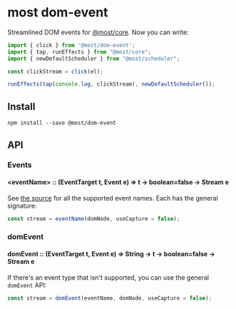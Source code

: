 # most dom-event

Streamlined DOM events for [@most/core](https://github.com/mostjs/core). Now you can write:

```js
import { click } from '@most/dom-event';
import { tap, runEffects } from "@most/core";
import { newDefaultScheduler } from "@most/scheduler";

const clickStream = click(el);

runEffects(tap(console.log, clickStream), newDefaultScheduler());
```

## Install

`npm install --save @most/dom-event`

## API

### Events

#### &lt;eventName&gt; :: (EventTarget t, Event e) => t &rarr; boolean=false &rarr; Stream e

See [the source](src/index.js) for all the supported event names. Each has the general signature:

```js
const stream = eventName(domNode, useCapture = false);
```

### domEvent

#### domEvent :: (EventTarget t, Event e) => String &rarr; t &rarr; boolean=false &rarr; Stream e

If there's an event type that isn't supported, you can use the general `domEvent` API:

```js
const stream = domEvent(eventName, domNode, useCapture = false);
```
